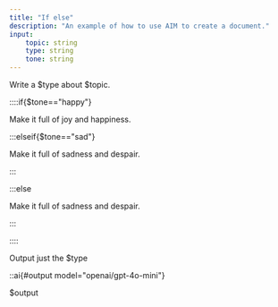 ```yaml
---
title: "If else"
description: "An example of how to use AIM to create a document."
input:
    topic: string
    type: string
    tone: string
---
```


Write a $type about $topic.

::::if{$tone=="happy"}

Make it full of joy and happiness.

:::elseif{$tone=="sad"}

Make it full of sadness and despair.

:::

:::else

Make it full of sadness and despair.

:::

::::

Output just the $type

::ai{#output model="openai/gpt-4o-mini"}

$output
